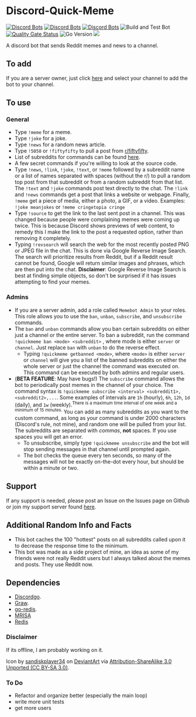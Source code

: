 # Discord-Quick-Meme

[![Discord Bots](https://top.gg/api/widget/status/438381344943374346.svg)](https://top.gg/bot/438381344943374346) [![Discord Bots](https://top.gg/api/widget/lib/438381344943374346.svg)](https://top.gg/bot/438381344943374346) [![Discord Bots](https://top.gg/api/widget/servers/438381344943374346.svg)](https://top.gg/bot/438381344943374346) ![Build and Test Bot](https://github.com/chand1012/Discord-Quick-Meme/workflows/Build%20and%20Test%20Bot/badge.svg) [![Quality Gate Status](https://sonarcloud.io/api/project_badges/measure?project=chand1012_Discord-Quick-Meme&metric=alert_status)](https://sonarcloud.io/dashboard?id=chand1012_Discord-Quick-Meme) ![Go Version](https://img.shields.io/github/go-mod/go-version/chand1012/Discord-Quick-Meme/master) [![](https://img.shields.io/discord/626209936262823937)](https://discord.gg/YNnp9uy)

A discord bot that sends Reddit memes and news to a channel.

## To add

If you are a server owner, just click [here](https://discordapp.com/oauth2/authorize?client_id=438381344943374346&scope=bot) and select your channel to add the bot to your channel.

## To use

### General

- Type `!meme` for a meme.
- Type `!joke` for a joke.
- Type `!news` for a random news article.
- Type `!5050` or `!fiftyfifty` to pull a post from [r/fiftyfifty](https://reddit.com/r/fiftyfifty).
- List of subreddits for commands can be found [here](https://github.com/chand1012/Discord-Quick-Meme/blob/master/subs.json).
- A few secret commands if you're willing to look at the source code.
- Type `!news`, `!link`, `!joke`, `!text`, or `!meme` followed by a subreddit name or a list of names separated with spaces (without the r/) to pull a random top post from that subreddit or from a random subreddit from that list. The `!text` and `!joke` commands post text directly to the chat. The `!link` and `!news` commands get a post that links a website or webpage. Finally, `!meme` get a piece of media, either a photo, a GIF, or a video. Examples: `!joke meanjokes` or `!meme cringetopia cringe`
- Type `!source` to get the link to the last sent post in a channel. This was changed because people were complaining memes were coming up twice. This is because Discord shows previews of web content, to remedy this I make the link to the post a requested option, rather than removing it completely.
- Typing `!revsearch` will search the web for the most recently posted PNG or JPEG file in the chat. This is done via Google Reverse Image Search. The search will prioritize results from Reddit, but if a Reddit result cannot be found, Google will return similar images and phrases, which are then put into the chat. **Disclaimer**: Google Reverse Image Search is best at finding simple objects, so don't be surprised if it has issues attempting to find your memes.

### Admins

- If you are a server admin, add a role called `Memebot Admin` to your roles. This role allows you to use the `ban`, `unban`, `subscribe`, and `unsubscribe` commands. 
- The `ban` and `unban` commands allow you ban certain subreddits on either just a channel or the entire server. To ban a subreddit, run the command `!quickmeme ban <mode> <subreddit>` , where mode is either `server` or `channel`. Just replace `ban` with `unban` to do the reverse effect.
    - Typing `!quickmeme getbanned <mode>`, where `<mode>` is either `server` or `channel` will give you a list of the banned subreddits on either the whole server or just the channel the command was executed on. This command can be executed by both admins and regular users.
- (**BETA FEATURE**: May have bugs!) The `subscribe` command allows the bot to periodically post memes in the channel of your choice. The command syntax is `!quickmeme subscribe <interval> <subreddit1>,<subreddit2>,...`. Some examples of intervals are `1h` (hourly), `6h`, `12h`, `1d` (daily), and `1w` (weekly).<sup>There is a maximum time interval of one week and a minimum of 15 minutes.</sup> You can add as many subreddits as you want to the custom command, as long as your command is under 2000 characters (Discord's rule, not mine), and random one will be pulled from your list. The subreddits are separated with _commas_, **not** spaces. If you use spaces you will get an error.
    - To unsubscribe, simply type `!quickmeme unsubscribe` and the bot will stop sending messages in that channel until prompted again.
    - The bot checks the queue every ten seconds, so many of the messages will not be exactly on-the-dot every hour, but should be within a minute or two.

## Support

If any support is needed, please post an Issue on the Issues page on Github or join my support server found [here](https://discord.gg/YNnp9uy).

## Additional Random Info and Facts

- This bot caches the 100 "hottest" posts on all subreddits called upon it to decrease the response time to the minimum.
- This bot was made as a side project of mine, an idea as some of my friends were not really Reddit users but I always talked about the memes and posts. They use Reddit now.

## Dependencies

- [Discordgo](https://github.com/bwmarrin/discordgo).
- [Graw](https://github.com/turnage/graw).
- [go-redis](https://github.com/go-redis/redis).
- [MRISA](https://github.com/vivithemage/mrisa)
- [Redis](https://redis.io/)

### **Disclaimer**

If its offline, I am probably working on it.

Icon by [sandiskplayer34](https://www.deviantart.com/sandiskplayer34) on [DeviantArt](https://www.deviantart.com/sandiskplayer34/art/Reddit-App-Icon-537731823) via [Attribution-ShareAlike 3.0 Unported (CC BY-SA 3.0)](https://creativecommons.org/licenses/by-sa/3.0/).

### To Do
- Refactor and organize better (especially the main loop)
- write more unit tests
- get more users

